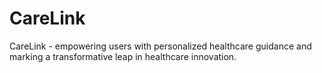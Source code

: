 # CareLink
CareLink - empowering users with personalized healthcare guidance and marking a transformative leap in healthcare innovation.

